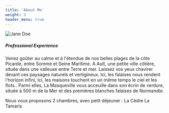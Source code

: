 ```yaml
---
title: 'About Me'
weight: 3
header_menu: true
---
```

![Jane Doe](images/happy-ethnic-woman-sitting-at-table-with-laptop-3769021.jpg)

##### Professionel Experience

Venez goûter au calme et à l'étendue de nos belles plages de la côte Picarde, entre Somme et Seine Maritime. 
A Ault, une petite ville côtière, située dans une valleuse entre Terre et mer.
Laissez vos yeux chavirer devant ces paysages  naturels et vertigineux.
Ici, les falaises nous rendent l'horizon infini,
Ici, les maisons touchent en un même temps le ciel et les flots..
Parmi elles, La Masqueville vous acceuille dans son écrin de verdure, située à 500 m de la Mer et des premières blanches falaises de Normandie. 

Nous vous proposons 2 chambres, avec petit déjeuner :
La Cèdre 
La Tamaris
